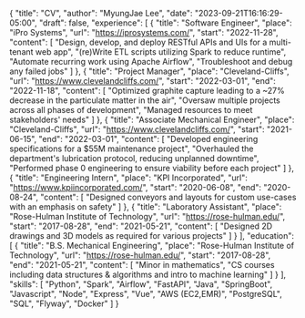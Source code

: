 {
   "title": "CV",
   "author": "MyungJae Lee",
   "date": "2023-09-21T16:16:29-05:00",
   "draft": false,
   "experience": [
      {
         "title": "Software Engineer",
         "place": "iPro Systems",
         "url": "https://iprosystems.com/",
         "start": "2022-11-28",
         "content": [
            "Design, develop, and deploy RESTful APIs and UIs for a multi-tenant web app",
            "(re)Write ETL scripts utilizing Spark to reduce runtime",
            "Automate recurring work using Apache Airflow",
            "Troubleshoot and debug any failed jobs"
         ]
      },
      {
         "title": "Project Manager",
         "place": "Cleveland-Cliffs",
         "url": "https://www.clevelandcliffs.com/",
         "start": "2022-03-01",
         "end": "2022-11-18",
         "content": [
            "Optimized graphite capture leading to a ~27% decrease in the particulate matter in the air",
            "Oversaw multiple projects across all phases of development",
            "Managed resources to meet stakeholders' needs"
         ]
      },
      {
         "title": "Associate Mechanical Engineer",
         "place": "Cleveland-Cliffs",
         "url": "https://www.clevelandcliffs.com/",
         "start": "2021-06-15",
         "end": "2022-03-01",
         "content": [
            "Developed engineering specifications for a $55M maintenance project",
            "Overhauled the department's lubrication protocol, reducing unplanned downtime",
            "Performed phase 0 engineering to ensure viability before each project"
         ]
      },
      {
         "title": "Engineering Intern",
         "place": "KPI Incorporated",
         "url": "https://www.kpiincorporated.com/",
         "start": "2020-06-08",
         "end": "2020-08-24",
         "content": [
            "Designed conveyors and layouts for custom use-cases with an emphasis on safety"
         ]
      },
      {
         "title": "Laboratory Assistant",
         "place": "Rose-Hulman Institute of Technology",
         "url": "https://rose-hulman.edu/",
         "start": "2017-08-28",
         "end": "2021-05-21",
         "content": [
            "Designed 2D drawings and 3D models as required for various projects"
         ]
      }
   ],
   "education": [
      {
         "title": "B.S. Mechanical Engineering",
         "place": "Rose-Hulman Institute of Technology",
         "url": "https://rose-hulman.edu/",
         "start": "2017-08-28",
         "end": "2021-05-21",
         "content": [
            "Minor in mathematics",
            "CS courses including data structures & algorithms and intro to machine learning"
         ]
      }
   ],
   "skills": [
      "Python",
      "Spark",
      "Airflow",
      "FastAPI",
      "Java",
      "SpringBoot",
      "Javascript",
      "Node",
      "Express",
      "Vue",
      "AWS (EC2,EMR)",
      "PostgreSQL",
      "SQL",
      "Flyway",
      "Docker"
   ]
}